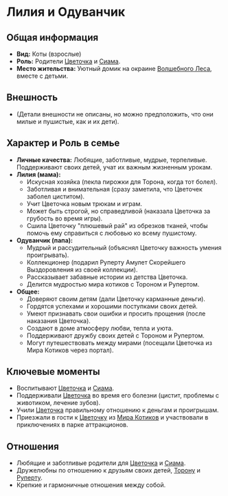 # Лилия и Одуванчик

## Общая информация

- **Вид:** Коты (взрослые)
- **Роль:** Родители [Цветочка](../main_heroes/cvetochek.md) и [Сиама](siam_brat_cvetochka.md).
- **Место жительства:** Уютный домик на окраине [Волшебного Леса](../../places/volshebniy_les.md), вместе с детьми.

## Внешность

- (Детали внешности не описаны, но можно предположить, что они милые и пушистые, как и их дети).

## Характер и Роль в семье

- **Личные качества:** Любящие, заботливые, мудрые, терпеливые. Поддерживают своих детей, учат их важным жизненным урокам.
- **Лилия (мама):**
  - Искусная хозяйка (пекла пирожки для Торона, когда тот болел).
  - Заботливая и внимательная (сразу заметила, что Цветочек заболел циститом).
  - Учит Цветочка новым трюкам и играм.
  - Может быть строгой, но справедливой (наказала Цветочка за грубость во время игры).
  - Сшила Цветочку "плюшевый рай" из обрезков тканей, чтобы помочь ему справиться с любовью ко всему пушистому.
- **Одуванчик (папа):**
  - Мудрый и рассудительный (объяснял Цветочку важность умения проигрывать).
  - Коллекционер (подарил Руперту Амулет Скорейшего Выздоровления из своей коллекции).
  - Рассказывает забавные истории из детства Цветочка.
  - Делится мудростью мира котиков с Тороном и Рупертом.
- **Общее:**
  - Доверяют своим детям (дали Цветочку карманные деньги).
  - Гордятся успехами и хорошими поступками своих детей.
  - Умеют признавать свои ошибки и просить прощения (после наказания Цветочка).
  - Создают в доме атмосферу любви, тепла и уюта.
  - Поддерживают дружбу своих детей с Тороном и Рупертом.
  - Могут путешествовать между мирами (посещали Цветочка из Мира Котиков через портал).

## Ключевые моменты

- Воспитывают [Цветочка](../main_heroes/cvetochek.md) и [Сиама](siam_brat_cvetochka.md).
- Поддерживали [Цветочка](../main_heroes/cvetochek.md) во время его болезни (цистит, проблемы с животиком, лечение зубов).
- Учили [Цветочка](../main_heroes/cvetochek.md) правильному отношению к деньгам и проигрышам.
- Приезжали в гости к [Цветочку](../main_heroes/cvetochek.md) из [Мира Котиков](../../places/mir_kotikov.md) и участвовали в приключениях в парке аттракционов.

## Отношения

- Любящие и заботливые родители для [Цветочка](../main_heroes/cvetochek.md) и [Сиама](siam_brat_cvetochka.md).
- Дружелюбны по отношению к друзьям своих детей, [Торону](../main_heroes/toron.md) и [Руперту](../main_heroes/rupert.md).
- Крепкие и гармоничные отношения между собой.

